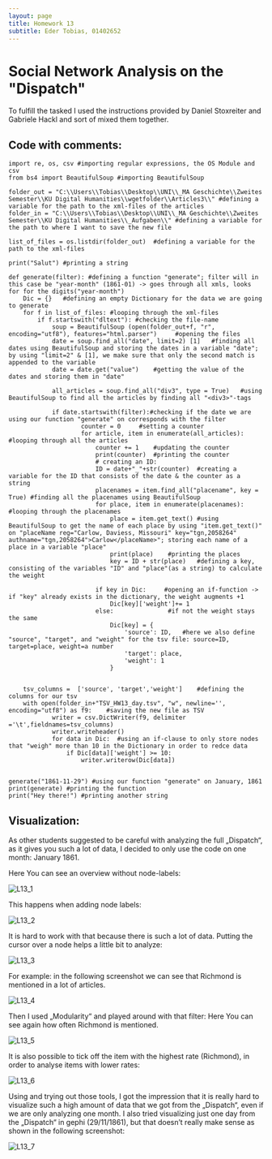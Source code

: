 ```yaml
---
layout: page
title: Homework 13
subtitle: Eder Tobias, 01402652
---
```


# Social Network Analysis on the "Dispatch"

To fulfill the tasked I used the instructions provided by Daniel Stoxreiter and Gabriele Hackl and sort of mixed them together.

## Code with comments:

```
import re, os, csv #importing regular expressions, the OS Module and csv
from bs4 import BeautifulSoup #importing BeautifulSoup

folder_out = "C:\\Users\\Tobias\\Desktop\\UNI\\_MA Geschichte\\Zweites Semester\\KU Digital Humanities\\wgetfolder\\Articles3\\" #defining a variable for the path to the xml-files of the articles
folder_in = "C:\\Users\\Tobias\\Desktop\\UNI\\_MA Geschichte\\Zweites Semester\\KU Digital Humanities\\_Aufgaben\\" #defining a variable for the path to where I want to save the new file

list_of_files = os.listdir(folder_out)  #defining a variable for the path to the xml-files

print("Salut") #printing a string

def generate(filter): #defining a function "generate"; filter will in this case be "year-month" (1861-01) -> goes through all xmls, looks for for the digits("year-month")
    Dic = {}   #defining an empty Dictionary for the data we are going to generate
    for f in list_of_files: #looping through the xml-files
        if f.startswith("dltext"): #checking the file-name
            soup = BeautifulSoup (open(folder_out+f, "r", encoding="utf8"), features="html.parser")     #opening the files
            date = soup.find_all("date", limit=2) [1]   #finding all dates using BeautifulSoup and storing the dates in a variable "date"; by using "limit=2" & [1], we make sure that only the second match is appended to the variable
            date = date.get("value")    #getting the value of the dates and storing them in "date"

            all_articles = soup.find_all("div3", type = True)   #using BeautifulSoup to find all the articles by finding all "<div3>"-tags
                
            if date.startswith(filter):#checking if the date we are using our function "generate" on corresponds with the filter
                    counter = 0     #setting a counter
                    for article, item in enumerate(all_articles): #looping through all the articles 
                        counter += 1    #updating the counter 
                        print(counter)  #printing the counter
                        # creating an ID:
                        ID = date+"_"+str(counter)  #creating a variable for the ID that consists of the date & the counter as a string
                        placenames = item.find_all("placename", key = True) #finding all the placenames using BeautifulSoup
                        for place, item in enumerate(placenames):   #looping through the placenames
                            place = item.get_text() #using BeautifulSoup to get the name of each place by using "item.get_text()" on "placeName reg="Carlow, Daviess, Missouri" key="tgn,2058264" authname="tgn,2058264">Carlow</placeName>"; storing each name of a place in a variable "place"
                            print(place)    #printing the places
                            key = ID + str(place)   #defining a key, consisting of the variables "ID" and "place"(as a string) to calculate the weight 
                            
                        if key in Dic:     #opening an if-function -> if "key" already exists in the dictionary, the weight augments +1
                            Dic[key]['weight']+= 1
                        else:               #if not the weight stays the same
                            Dic[key] = {
                                'source': ID,   #here we also define "source", "target", and "weight" for the tsv file: source=ID, target=place, weight=a number
                                'target': place,
                                'weight': 1
                            }            

    
    tsv_columns =  ['source', 'target','weight']    #defining the columns for our tsv 
    with open(folder_in+"TSV_HW13_day.tsv", "w", newline='', encoding="utf8") as f9:    #saving the new file as TSV
            writer = csv.DictWriter(f9, delimiter ='\t',fieldnames=tsv_columns) 
            writer.writeheader()        
            for data in Dic:  #using an if-clause to only store nodes that "weigh" more than 10 in the Dictionary in order to redce data
                if Dic[data]['weight'] >= 10: 
                    writer.writerow(Dic[data]) 
 

generate("1861-11-29") #using our function "generate" on January, 1861
print(generate) #printing the function
print("Hey there!") #printing another string 

```

## Visualization:

As other students suggested to be careful with analyzing the full „Dispatch“, as it gives you such a lot of data, I decided to only use the code on one month: January 1861.

Here You can see an overview without node-labels:

![L13_1](../img/L13_1.png)

This happens when adding node labels:

![L13_2](../img/L13_2.png)

It is hard to work with that because there is such a lot of data. Putting the cursor over a node helps a little bit to analyze:

![L13_3](../img/L13_3.png)

For example: in the following screenshot we can see that Richmond is mentioned in a lot of articles.

![L13_4](../img/L13_4.png)


Then I used „Modularity“ and played around with that filter:
Here You can see again how often Richmond is mentioned.

![L13_5](../img/L13_5.png)

It is also possible to tick off the item with the highest rate (Richmond), in order to analyse items with lower rates:

![L13_6](../img/L13_6.png)

Using and trying out those tools, I got the impression that it is really hard to visualize such a high amount of data that we 
got from the „Dispatch“, even if we are only analyzing one month. I also tried visualizing just one day from the „Dispatch“ 
in gephi (29/11/1861), but that doesn’t really make sense as shown in the following screenshot:

![L13_7](../img/L13_7.png)

